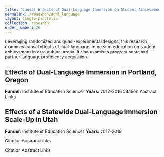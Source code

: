 ```yaml
---
title: "Causal Effects of Dual-Language Immersion on Student Achievement"
permalink: /research/dual_language
layout: single-portfolio
collection: research
order_number: 20
---
```


Leveraging randomized and quasi-experimental designs, this research examines causal effects of dual-language immersion education on student achievement in core subject areas. It also examines program costs and partner-language proficiency acquisition. 

## Effects of Dual-Language Immersion in Portland, Oregon 
**Funder:** Institute of Education Sciences
**Years:** 2012-2016
Citation
Abstract
Links

## Effects of a Statewide Dual-Language Immersion Scale-Up in Utah
**Funder:** Institute of Education Sciences
**Years:** 2017-2019

Citation
Abstract
Links

Citation
Abstract
Links

